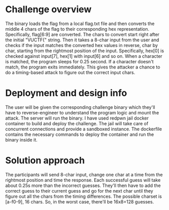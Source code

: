 # Challenge overview
The binary loads the flag from a local flag.txt file and then converts the middle 4 chars of the flag to their corresponding hex representation. Specifically, flag[6:9] are converted. The chars to convert start right after the initial "VUCTF{" string. Then it takes a 8-char input from the user and checks if the input matches the converted hex values in reverse, char by char, starting from the rightmost position of the input. Specifically, hex[0] is checked against input[7], hex[1] with input[6] and so on. When a character is matched, the program sleeps for 0.25 second. If a character doesn't match, the program exits immediately. This gives the attacker a chance to do a timing-based attack to figure out the correct input chars.

# Deployment and design info
The user will be given the corresponding challenge binary which they'll have to reverse-engineer to understand the program logic and mount the attack. The server will run the binary. I have used redpwn jail docker container to build and deploy the challenge. The jail will take care of concurrent connections and provide a sandboxed instance. The dockerfile contains the necessary commands to deploy the container and run the binary inside it. 

# Solution approach
The participants will send 8-char input, change one char at a time from the rightmost position and time the response. Each successful guess will take about 0.25s more than the incorrect guesses. They'll then have to add the correct guess to their current guess and go for the next char until they figure out all the chars from the timing differences. The possible charset is [a-f0-9], 16 chars. So, in the worst case, there'll be 16x8=128 guesses.
